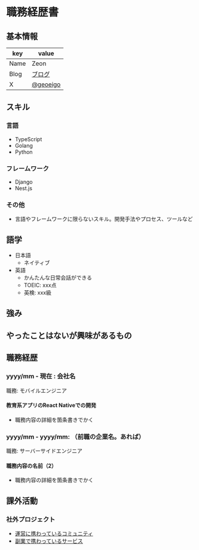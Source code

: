 # 職務経歴書

## 基本情報

|key|value|
|---|-----|
|Name|Zeon|
|Blog|[ブログ](ブログがあれば)|
|X|[@geoeigo](https://twitter.com/geoeigo)|

## スキル

### 言語

- TypeScript
- Golang
- Python

### フレームワーク

- Django
- Nest.js

### その他

- 言語やフレームワークに限らないスキル。開発手法やプロセス、ツールなど

## 語学

- 日本語
  - ネイティブ
- 英語
  - かんたんな日常会話ができる
  - TOEIC: xxx点
  - 英検: xxx級

## 強み

## やったことはないが興味があるもの

## 職務経歴

### yyyy/mm - 現在 : 会社名

職務: モバイルエンジニア

#### 教育系アプリのReact Nativeでの開発

- 職務内容の詳細を箇条書きでかく

### yyyy/mm - yyyy/mm: （前職の企業名。あれば）

職務: サーバーサイドエンジニア

#### 職務内容の名前（2）

- 職務内容の詳細を箇条書きでかく

## 課外活動

### 社外プロジェクト

- [運営に携わっているコミュニティ](そのコミュニティのconnpassやカンファレンスページのリンクとか)
- [副業で携わっているサービス](そのサービスのランディングページのリンクとか)

<!-- ### 過去の登壇資料

- [Speaker Deck](Speaker Deckの自分の資料のページとか) -->

<!-- ### 受賞歴

- [イベント名と受賞した賞](イベントのランディングページのリンクや、結果がわかる記事など) -->

<!-- ### 執筆歴 -->

<!-- - [書籍の名前](Amazonのリンクとか) -->
<!-- - [Zenn](Zennの自分のプロフィールのリンクとか) -->
<!-- - [ネットメディアの記事](記事のリンクとか) -->
<!-- - [SoftwareDesignやWEB+DBのこの月の特集](その月のアーカイブのリンクとか) -->
<!-- - [技術系同人誌](boothのリンクとか自分のサイトの紹介リンクとか) -->
